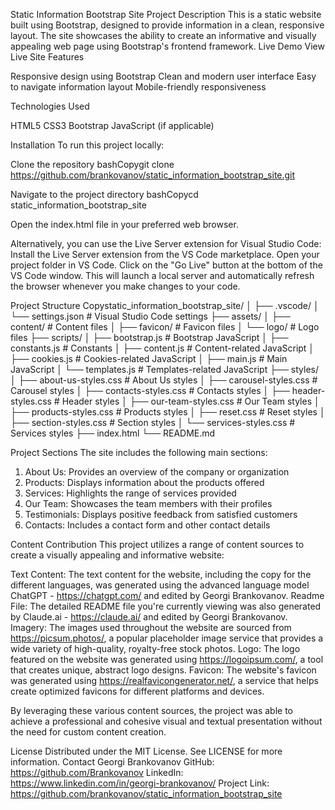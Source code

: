 Static Information Bootstrap Site
Project Description
This is a static website built using Bootstrap, designed to provide information in a clean, responsive layout. The site showcases the ability to create an informative and visually appealing web page using Bootstrap's frontend framework.
Live Demo
View Live Site
Features

Responsive design using Bootstrap
Clean and modern user interface
Easy to navigate information layout
Mobile-friendly responsiveness

Technologies Used

HTML5
CSS3
Bootstrap
JavaScript (if applicable)

Installation
To run this project locally:

Clone the repository
bashCopygit clone https://github.com/brankovanov/static_information_bootstrap_site.git

Navigate to the project directory
bashCopycd static_information_bootstrap_site

Open the index.html file in your preferred web browser.

Alternatively, you can use the Live Server extension for Visual Studio Code:
Install the Live Server extension from the VS Code marketplace.
Open your project folder in VS Code.
Click on the "Go Live" button at the bottom of the VS Code window. This will launch a local server and automatically refresh the browser whenever you make changes to your code.

Project Structure
Copystatic_information_bootstrap_site/
│
├── .vscode/
│   └── settings.json    # Visual Studio Code settings
├── assets/
│   ├── content/         # Content files
│   ├── favicon/         # Favicon files
│   └── logo/            # Logo files
├── scripts/
│   ├── bootstrap.js     # Bootstrap JavaScript
│   ├── constants.js     # Constants
│   ├── content.js       # Content-related JavaScript
│   ├── cookies.js       # Cookies-related JavaScript
│   ├── main.js          # Main JavaScript
│   └── templates.js     # Templates-related JavaScript
├── styles/
│   ├── about-us-styles.css # About Us styles
│   ├── carousel-styles.css # Carousel styles
│   ├── contacts-styles.css # Contacts styles
│   ├── header-styles.css   # Header styles
│   ├── our-team-styles.css # Our Team styles
│   ├── products-styles.css # Products styles
│   ├── reset.css           # Reset styles
│   ├── section-styles.css  # Section styles
│   └── services-styles.css # Services styles
├── index.html
└── README.md

Project Sections
The site includes the following main sections:

1. About Us: Provides an overview of the company or organization
2. Products: Displays information about the products offered
3. Services: Highlights the range of services provided
4. Our Team: Showcases the team members with their profiles
5. Testimonials: Displays positive feedback from satisfied customers
6. Contacts: Includes a contact form and other contact details

Content Contribution
This project utilizes a range of content sources to create a visually appealing and informative website:

Text Content: The text content for the website, including the copy for the different languages, was generated using the advanced language model ChatGPT - https://chatgpt.com/ and edited by Georgi Brankovanov.
Readme File: The detailed README file you're currently viewing was also generated by Claude.ai - https://claude.ai/ and edited by Georgi Brankovanov.
Imagery: The images used throughout the website are sourced from https://picsum.photos/, a popular placeholder image service that provides a wide variety of high-quality, royalty-free stock photos.
Logo: The logo featured on the website was generated using https://logoipsum.com/, a tool that creates unique, abstract logo designs.
Favicon: The website's favicon was generated using https://realfavicongenerator.net/, a service that helps create optimized favicons for different platforms and devices.

By leveraging these various content sources, the project was able to achieve a professional and cohesive visual and textual presentation without the need for custom content creation.

License
Distributed under the MIT License. See LICENSE for more information.
Contact
Georgi Brankovanov
GitHub: https://github.com/Brankovanov
LinkedIn: https://www.linkedin.com/in/georgi-brankovanov/
Project Link: https://github.com/brankovanov/static_information_bootstrap_site
